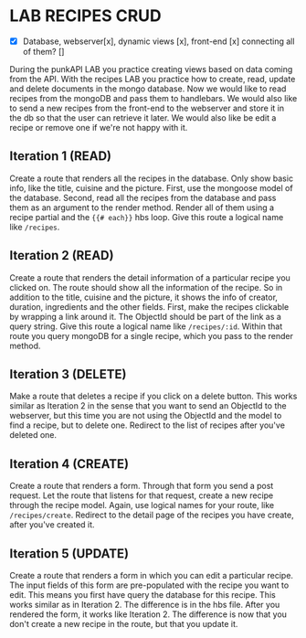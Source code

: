 # LAB RECIPES CRUD

- [x] Database, webserver[x], dynamic views [x], front-end [x] connecting all of them? []

During the punkAPI LAB you practice creating views based on data coming from the API. With the recipes LAB you practice how to create, read, update and delete documents in the mongo database. Now we would like to read recipes from the mongoDB and pass them to handlebars. We would also like to send a new recipes from the front-end to the webserver and store it in the db so that the user can retrieve it later. We would also like be edit a recipe or remove one if we're not happy with it.

## Iteration 1 (READ)

Create a route that renders all the recipes in the database. Only show basic info, like the title, cuisine and the picture. First, use the mongoose model of the database. Second, read all the recipes from the database and pass them as an argument to the render method. Render all of them using a recipe partial and the `{{# each}}` hbs loop. Give this route a logical name like `/recipes`.

## Iteration 2 (READ)

Create a route that renders the detail information of a particular recipe you clicked on. The route should show all the information of the recipe. So in addition to the title, cuisine and the picture, it shows the info of creator, duration, ingredients and the other fields. First, make the recipes clickable by wrapping a link around it. The ObjectId should be part of the link as a query string. Give this route a logical name like `/recipes/:id`. Within that route you query mongoDB for a single recipe, which you pass to the render method.

## Iteration 3 (DELETE)

Make a route that deletes a recipe if you click on a delete button. This works similar as Iteration 2 in the sense that you want to send an ObjectId to the webserver, but this time you are not using the ObjectId and the model to find a recipe, but to delete one. Redirect to the list of recipes after you've deleted one.

## Iteration 4 (CREATE)

Create a route that renders a form. Through that form you send a post request. Let the route that listens for that request, create a new recipe through the recipe model. Again, use logical names for your route, like `/recipes/create`. Redirect to the detail page of the recipes you have create, after you've created it.

## Iteration 5 (UPDATE)

Create a route that renders a form in which you can edit a particular recipe. The input fields of this form are pre-populated with the recipe you want to edit. This means you first have query the database for this recipe. This works similar as in Iteration 2. The difference is in the hbs file. After you rendered the form, it works like Iteration 2. The difference is now that you don't create a new recipe in the route, but that you update it.
